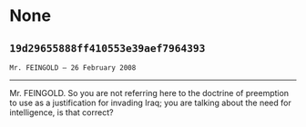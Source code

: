 # None
## `19d29655888ff410553e39aef7964393`
`Mr. FEINGOLD — 26 February 2008`

---


Mr. FEINGOLD. So you are not referring here to the doctrine of 
preemption to use as a justification for invading Iraq; you are talking 
about the need for intelligence, is that correct?